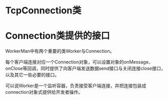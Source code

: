 # TcpConnection类

# Connection类提供的接口

WorkerMan中有两个重要的类Worker与Connection。

每个客户端连接对应一个Connection对象，可以设置对象的onMessage、onClose等回调，同时提供了向客户端发送数据send接口与关闭连接close接口，以及其它一些必要的接口。

可以说Worker是一个监听容器，负责接受客户端连接，并把连接包装成connection对象式提供给开发者操作。